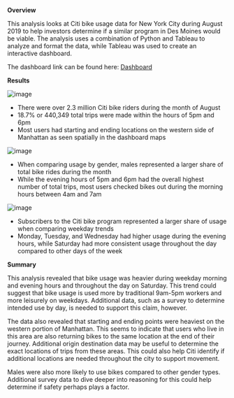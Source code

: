 **Overview**

This analysis looks at Citi bike usage data for New York City during August 2019 to help investors determine if a similar program in Des Moines would be viable. The analysis uses a combination of Python and Tableau to analyze and format the data, while Tableau was used to create an interactive dashboard. 

The dashboard link can be found here: [Dashboard](https://public.tableau.com/app/profile/bruce.jones7168/viz/CitiBikeData_16715899033720/Story1?publish=yes)

**Results**

![image](https://user-images.githubusercontent.com/112994018/209240066-51906ad3-0904-4e10-b7ec-e963a931c277.png)

* There were over 2.3 million Citi bike riders during the month of August
* 18.7% or 440,349 total trips were made within the hours of 5pm and 6pm
* Most users had starting and ending locations on the western side of Manhattan as seen spatially in the dashboard maps

![image](https://user-images.githubusercontent.com/112994018/209240102-1f7009f4-87b5-4bbf-b636-d6253db68a4b.png)

* When comparing usage by gender, males represented a larger share of total bike rides during the month
* While the evening hours of 5pm and 6pm had the overall highest number of total trips, most users checked bikes out during the morning hours between 4am and 7am

![image](https://user-images.githubusercontent.com/112994018/209240135-599dfb18-694a-48b2-b35b-2fbc880f5daf.png)

* Subscribers to the Citi bike program represented a larger share of usage when comparing weekday trends
* Monday, Tuesday, and Wednesday had higher usage during the evening hours, while Saturday had more consistent usage throughout the day compared to other days of the week

**Summary**

This analysis revealed that bike usage was heavier during weekday morning and evening hours and throughout the day on Saturday. This trend could suggest that bike usage is used more by traditional 9am-5pm workers and more leisurely on weekdays. Additional data, such as a survey to determine intended use by day, is needed to support this claim, however. 

The data also revealed that starting and ending points were heaviest on the western portion of Manhattan. This seems to indicate that users who live in this area are also returning bikes to the same location at the end of their journey. Additional origin destination data may be useful to determine the exact locations of trips from these areas. This could also help Citi identify if additional locations are needed throughout the city to support movement. 

Males were also more likely to use bikes compared to other gender types. Additional survey data to dive deeper into reasoning for this could help determine if safety perhaps plays a factor.
